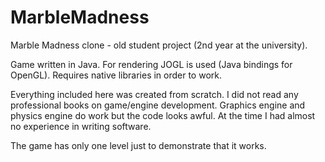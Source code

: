 MarbleMadness
=============

Marble Madness clone - old student project (2nd year at the university).

Game written in Java. For rendering JOGL is used (Java bindings for OpenGL). Requires native libraries in order to work.

Everything included here was created from scratch. I did not read any professional books on game/engine development. Graphics engine and physics engine do work but the code looks awful. At the time I had almost no experience in writing software. 

The game has only one level just to demonstrate that it works.
